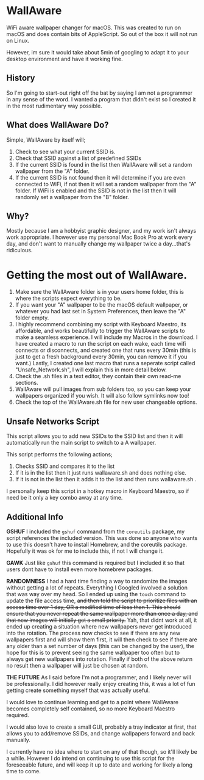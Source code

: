 # WallAware
WiFi aware wallpaper changer for macOS. This was created to run on macOS and does contain bits of AppleScript. So out of the box it will not run on Linux. 

However, im sure it would take about 5min of googling to adapt it to your desktop environment and have it working fine. 
## History
So I'm going to start-out right off the bat by saying I am not a programmer in any sense of the word. I wanted a program that didn't exist so I created it in the most rudimentary way possible. 
## What does WallAware Do?
Simple, WallAware by itself will;
1. Check to see what your current SSID is.
2. Check that SSID against a list of predefined SSIDs
3. If the current SSID is found in the list then WallAware will set a random wallpaper from the "A" folder.
4. If the current SSID is not found then it will determine if you are even connected to WiFi, if not then it will set a random wallpaper from the "A" folder. If WiFi is enabled and the SSID is not in the list then it will randomly set a wallpaper from the "B" folder. 
## Why?
Mostly because I am a hobbyist graphic designer, and my work isn't always work appropriate. I however use my personal Mac Book Pro at work every day, and don't want to manually change my wallpaper twice a day...that's ridiculous. 

# Getting the most out of WallAware.
1. Make sure the WallAware folder is in your users home folder, this is where the scripts expect everything to be. 
2. If you want your "A" wallpaper to be the macOS default wallpaper, or whatever you had last set in System Preferences, then leave the "A" folder empty. 
3. I highly recommend combining my script with Keyboard Maestro, its affordable, and works beautifully to trigger the WallAware scripts to make a seamless experience. I will include my Macros in the download. I have created a macro to run the script on each wake, each time wifi connects or disconnects, and created one that runs every 30min (this is just to get a fresh background every 30min, you can remove it if you want.) Lastly, I created one last macro that runs a seperate script called "Unsafe_Network.sh", I will explain this in more detail below. 
4. Check the .sh files in a text editor, they contain their own read-me sections. 
5. WallAware will pull images from sub folders too, so you can keep your wallpapers organized if you wish. It will also follow symlinks now too! 
6. Check the top of the WallAware.sh file for new user changeable options.

## Unsafe Networks Script
This script allows you to add new SSIDs to the SSID list and then it will automatically run the main script to switch to a A wallpaper. 

This script performs the following actions;
1. Checks SSID and compares it to the list
2. If it is in the list then it just runs wallaware.sh and does nothing else.
3. If it is not in the list then it adds it to the list and then runs wallaware.sh .

I personally keep this script in a hotkey macro in Keyboard Maestro, so if need be it only a key combo away at any time.  

## Additional Info
**GSHUF**
I included the `gshuf` command from the `coreutils` package, my script references the included version. This was done so anyone who wants to use this doesn't have to install Homebrew, and the coreutils package. Hopefully it was ok for me to include this, if not I will change it. 

**GAWK**
Just like `gshuf` this command is required but I included it so that users dont have to install even more homebrew packages. 

**RANDOMNESS**
I had a hard time finding a way to randomize the images without getting a lot of repeats. Everything I Googled involved a solution that was way over my head. So I ended up using the `touch` command to update the file access time, ~~and then told the script to prioritize files with an access time over 1 day, OR a modified time of less than 1. This should ensure that you never repeat the same wallpaper more than once a day, and that new images will initially get a small priority.~~ Yah, that didnt work at all, it ended up creating a situation where new wallpapers never get introduced into the rotation. The process now checks to see if there are any new wallpapers first and will show them first, it will then check to see if there are any older than a set number of days (this can be changed by the user), the hope for this is to prevent seeing the same wallpaper too often but to always get new wallpapers into rotation. Finally if both of the above return no result then a wallpaper will just be chosen at random. 

**THE FUTURE**
As I said before I'm not a programmer, and I likely never will be professionally. I did however really enjoy creating this, it was a lot of fun getting create something myself that was actually useful. 

I would love to continue learning and get to a point where WallAware becomes completely self contained, so no more Keyboard Maestro required. 

I would also love to create a small GUI, probably a tray indicator at first, that allows you to add/remove SSIDs, and change wallpapers forward and back manually. 

I currently have no idea where to start on any of that though, so it'll likely be a while. However I do intend on continuing to use this script for the foreseeable future, and will keep it up to date and working for likely a long time to come. 
